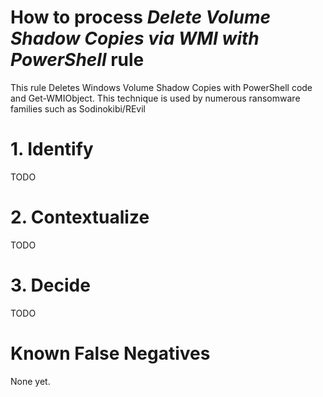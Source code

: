 # How to process *Delete Volume Shadow Copies via WMI with PowerShell* rule
This rule Deletes Windows Volume Shadow Copies with PowerShell code and Get-WMIObject. This technique is used by numerous ransomware families such as Sodinokibi/REvil

# 1. Identify
TODO

# 2. Contextualize
TODO

# 3. Decide
TODO

# Known False Negatives
None yet.
